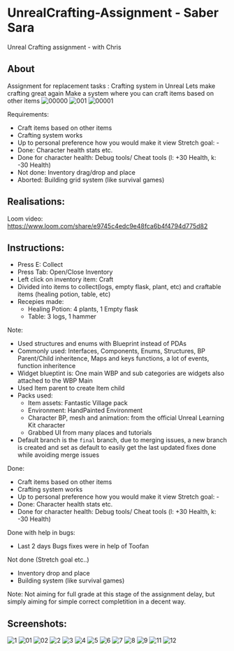 # UnrealCrafting-Assignment - Saber Sara
Unreal Crafting assignment - with Chris

## About
Assignment for replacement tasks : Crafting system in Unreal
Lets make crafting great again
Make a system where you can craft items based on other items
![00000](https://user-images.githubusercontent.com/20385915/221874014-404a4339-4902-497e-8030-5fa547927bfc.png)
![001](https://user-images.githubusercontent.com/20385915/221874032-40bfacd2-212b-489b-9358-1494ed2d5ec6.png)
![00001](https://user-images.githubusercontent.com/20385915/221874210-7efab01d-77b0-476d-84b6-1a0d3c9e65d8.png)

Requirements:
- Craft items based on other items
- Crafting system works
- Up to personal preference how you would make it view
Stretch goal: -
- Done: Character health stats etc.
- Done for character health: Debug tools/ Cheat tools (l: +30 Health, k: -30 Health)
- Not done: Inventory drag/drop and place
- Aborted: Building grid system (like survival games)

## Realisations:

Loom video:
https://www.loom.com/share/e9745c4edc9e48fca6b4f4794d775d82



## Instructions:
- Press E: Collect
- Press Tab: Open/Close Inventory
- Left click on inventory item: Craft
- Divided into items to collect(logs, empty flask, plant, etc) and craftable items (healing potion, table, etc)
- Recepies made: 
  - Healing Potion: 4 plants, 1 Empty flask
  - Table: 3 logs, 1 hammer

Note: 
- Used structures and enums with Blueprint instead of PDAs
- Commonly used: Interfaces, Components, Enums, Structures, BP Parent/Child inheritence, Maps and keys functions, a lot of events, function inheritence
- Widget blueptint is: One main WBP and sub categories are widgets also attached to the WBP Main
- Used Item parent to create Item child
- Packs used:
  - Item assets: Fantastic Village pack
  - Environment: HandPainted Environment
  - Character BP, mesh and animation: from the official Unreal Learning Kit character
  - Grabbed UI from many places and tutorials
- Default branch is the `final` branch, due to merging issues, a new branch is created and set as default to easily get the last updated fixes done while avoiding merge issues


Done:
- Craft items based on other items
- Crafting system works
- Up to personal preference how you would make it view
Stretch goal: -
- Done: Character health stats etc.
- Done for character health: Debug tools/ Cheat tools (l: +30 Health, k: -30 Health)


Done with help in bugs:
- Last 2 days Bugs fixes were in help of Toofan

Not done (Stretch goal etc..)
- Inventory drop and place
- Building system (like survival games)

Note: Not aiming for full grade at this stage of the assignment delay, but simply aiming for simple correct completition in a decent way.

## Screenshots:
![1](https://user-images.githubusercontent.com/20385915/221874417-a582bb48-e365-4419-89a1-00a4ed70fa2c.png)
![01](https://user-images.githubusercontent.com/20385915/221874438-9eb5dbc8-b1a0-4443-9ea9-b40b81cf5660.png)
![02](https://user-images.githubusercontent.com/20385915/221874052-90454cf0-1a68-420a-b28f-e638ebb4fa72.png)
![2](https://user-images.githubusercontent.com/20385915/221874476-6fc1e19c-1aea-4a46-af44-f8ee6a654610.png)
![3](https://user-images.githubusercontent.com/20385915/221874502-efb5ac48-49bc-4e83-8b17-2d1a1040158d.png)
![4](https://user-images.githubusercontent.com/20385915/221874521-edcb1f3b-ab19-4f80-832f-e71757d6f0d0.png)
![5](https://user-images.githubusercontent.com/20385915/221874537-80b1c8b3-1476-4227-9308-d1a294533786.png)
![6](https://user-images.githubusercontent.com/20385915/221874620-27428f63-6383-411b-9e0f-58d7fb7e1ed4.png)
![7](https://user-images.githubusercontent.com/20385915/221874634-b240a136-9187-4dcc-b0a4-b23b24d4d828.png)
![8](https://user-images.githubusercontent.com/20385915/221874654-f8829ac9-440c-429e-bbb5-3fac07ac61ca.png)
![9](https://user-images.githubusercontent.com/20385915/221874668-e2dde408-a39f-4ec8-bf44-68202c684fb3.png)
![11](https://user-images.githubusercontent.com/20385915/221874688-9e1e14b7-0a33-43af-8f22-2c824e9b7a8a.png)
![12](https://user-images.githubusercontent.com/20385915/221874705-57993b52-3320-4e3f-93b0-78ecdbf42bcb.png)

